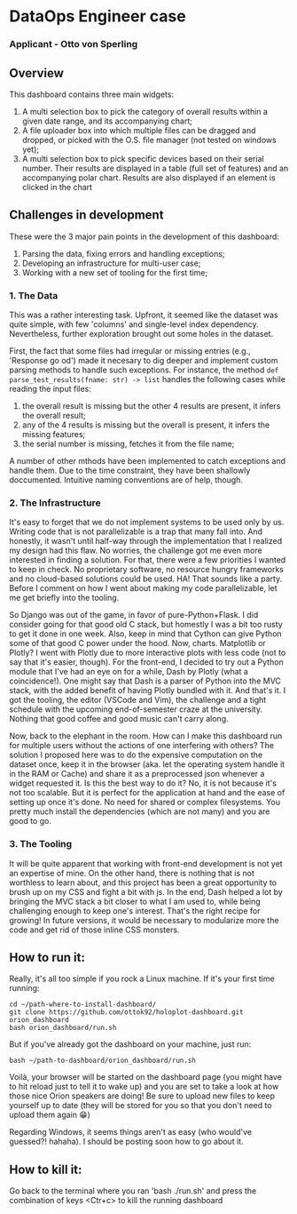 # DataOps Engineer case
### Applicant - Otto von Sperling

## Overview
This dashboard contains three main widgets:

1. A multi selection box to pick the category of overall results within a given date range, and its accompanying chart;
2. A file uploader box into which multiple files can be dragged and dropped, or picked with the O.S. file manager (not tested on windows yet);
3. A multi selection box to pick specific devices based on their serial number. Their results are displayed in a table (full set of features) and an accompanying polar chart. Results are also displayed if an element is clicked in the chart

## Challenges in development
These were the 3 major pain points in the development of this dashboard:
1. Parsing the data, fixing errors and handling exceptions;
2. Developing an infrastructure for multi-user case;
3. Working with a new set of tooling for the first time;

### 1. The Data
This was a rather interesting task. Upfront, it seemed like the dataset was quite simple, with few 'columns' and single-level index dependency. Nevertheless, further exploration brought out some holes in the dataset.

First, the fact that some files had irregular or missing entries (e.g., 'Response go od') made it necesary to dig deeper and implement custom parsing methods to handle such exceptions.
For instance, the method `def parse_test_results(fname: str) -> list` handles the following cases while reading the input files:

1. the overall result is missing but the other 4 results are present, it infers the overall result;
2. any of the 4 results is missing but the overall is present, it infers the missing features;
3. the serial number is missing, fetches it from the file name;

A number of other mthods have been implemented to catch exceptions and handle them. Due to the time constraint, they have been shallowly doccumented. Intuitive naming conventions are of help, though.

### 2. The Infrastructure
It's easy to forget that we do not implement systems to be used only by us. Writing code that is not parallelizable is a trap that many fall into. And honestly, it wasn't until half-way through the implementation that I realized my design had this flaw. No worries, the challenge got me even more interested in finding a solution. For that, there were a few priorities I wanted to keep in check. No proprietary software, no resource hungry frameworks and no cloud-based solutions could be used. HA! That sounds like a party. Before I comment on how I went about making my code parallelizable, let me get briefly into the tooling.

So Django was out of the game, in favor of pure-Python+Flask. I did consider going for that good old C stack, but homestly I was a bit too rusty to get it done in one week. Also, keep in mind that Cython can give Python some of that good C power under the hood. Now, charts. Matplotlib or Plotly? I went with Plotly due to more interactive plots with less code (not to say that it's easier, though). For the front-end, I decided to try out a Python module that I've had an eye on for a while, Dash by Plotly (what a coincidence!). One might say that Dash is a parser of Python into the MVC stack, with the added benefit of having Plotly bundled with it. And that's it. I got the tooling, the editor (VSCode and Vim), the challenge and a tight schedule with the upcoming end-of-semester craze at the university. Nothing that good coffee and good music can't carry along.

Now, back to the elephant in the room. How can I make this dashboard run for multiple users without the actions of one interfering with others? The solution I proposed here was to do the expensive computation on the dataset once, keep it in the browser (aka. let the operating system handle it in the RAM or Cache) and share it as a preprocessed json whenever a widget requested it. Is this the best way to do it? No, it is not because it's not too scalable. But it is perfect for the application at hand and the ease of setting up once it's done. No need for shared or complex filesystems. You pretty much install the dependencies (which are not many) and you are good to go.

### 3. The Tooling
It will be quite apparent that working with front-end development is not yet an expertise of mine. On the other hand, there is nothing that is not worthless to learn about, and this project has been a great opportunity to brush up on my CSS and fight a bit with js. In the end, Dash helped a lot by bringing the MVC stack a bit closer to what I am used to, while being challenging enough to keep one's interest. That's the right recipe for growing! In future versions, it would be necessary to modularize more the code and get rid of those inline CSS monsters.


## How to run it:
Really, it's all too simple if you rock a Linux machine. If it's your first time running:
    
    cd ~/path-where-to-install-dashboard/
    git clone https://github.com/ottok92/holoplot-dashboard.git orion_dashboard
    bash orion_dashboard/run.sh
    
But if you've already got the dashboard on your machine, just run:
    
    bash ~/path-to-dashboard/orion_dashboard/run.sh
    
Voilà, your browser will be started on the dashboard page (you might have to hit reload just to tell it to wake up) and you are set to take a look at how those nice Orion speakers are doing! Be sure to upload new files to keep yourself up to date (they will be stored for you so that you don't need to upload them again :grin:)

Regarding Windows, it seems things aren't as easy (who would've guessed?! hahaha).
I should be posting soon how to go about it.

## How to kill it:
Go back to the terminal where you ran 'bash ./run.sh' and press the combination of keys <Ctr+c> to kill the running dashboard
